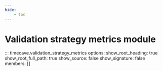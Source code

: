 ```yaml
---
hide:
    - toc
---
```


# Validation strategy metrics module

::: timecave.validation_strategy_metrics
    options:
        show_root_heading: true
        show_root_full_path: true
        show_source: false
        show_signature: false
        members: []